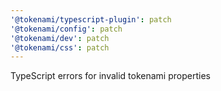 ```yaml
---
'@tokenami/typescript-plugin': patch
'@tokenami/config': patch
'@tokenami/dev': patch
'@tokenami/css': patch
---
```


TypeScript errors for invalid tokenami properties
